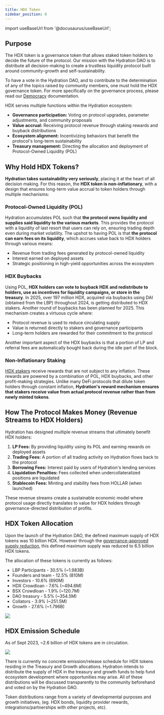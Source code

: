 ```yaml
---
title: HDX Token
sidebar_position: 0
---
```

import useBaseUrl from '@docusaurus/useBaseUrl'; 

## Purpose

The HDX token is a governance token that allows staked token holders to decide the future of the protocol. Our mission with the Hydration DAO is to distribute all decision-making to create a trustless liquidity protocol built around community-growth and self-sustainability. 

To have a vote in the Hydration DAO, and to contribute to the determination of any of the topics raised by community members, one must hold the HDX governance token. For more specifically on the governance process, please read our [Democracy](/governance/intro) documentation.

HDX serves multiple functions within the Hydration ecosystem:
* **Governance participation:** Voting on protocol upgrades, parameter adjustments, and community proposals
* **Value accrual:** Receiving protocol revenue through staking rewards and buyback distributions
* **Ecosystem alignment:** Incentivizing behaviors that benefit the protocol's long-term sustainability
* **Treasury management:** Directing the allocation and deployment of Protocol-Owned Liquidity (POL)

## Why Hold HDX Tokens?
**Hydration takes sustainability very seriously**, placing it at the heart of all decision making. For this reason, the **HDX token is non-inflationary**, with a design that ensures long-term value accrual to token holders through multiple mechanisms:
### Protocol-Owned Liquidity (POL)
Hydration accumulates POL such that **the protocol owns liquidity and supplies said liquidity to the various markets**. This provides the protocol with a liquidity of last resort that users can rely on, ensuring trading depth even during market volatility. The upshot to having POL is that **the protocol can earn fees on its liquidity**, which accrues value back to HDX holders through various means:
* Revenue from trading fees generated by protocol-owned liquidity
* Interest earned on deployed assets
* Strategic positioning in high-yield opportunities across the ecosystem
### HDX Buybacks
Using POL, **HDX holders can vote to buyback HDX and redistribute to holders, use as incentives for liquidity campaigns, or store in the treasury**. In 2025, over 197 million HDX, acquired via buybacks using DAI (obtained from the LBP) throughout 2024, is getting distributed to HDX stakers. Another round of buybacks has been planned for 2025.
This mechanism creates a virtuous cycle where:
* Protocol revenue is used to reduce circulating supply
* Value is returned directly to stakers and governance participants
* Long-term holders are rewarded for their commitment to the protocol

Another important aspect of the HDX buybacks is that a portion of LP and referral fees are automatically bought back during the idle part of the block.

### Non-Inflationary Staking
[HDX stakers](/products/staking) receive rewards that are not subject to any inflation. These rewards are powered by a combination of POL, HDX buybacks, and other profit-making strategies. Unlike many DeFi protocols that dilute token holders through constant inflation, **Hydration's reward mechanism ensures that stakers receive value from actual protocol revenue rather than from newly minted tokens**.
## How The Protocol Makes Money (Revenue Streams to HDX Holders)
Hydration has designed multiple revenue streams that ultimately benefit HDX holders:
1. **LP Fees:** By providing liquidity using its POL and earning rewards on deployed assets
2. **Trading Fees:** A portion of all trading activity on Hydration flows back to the protocol
3. **Borrowing Fees:** Interest paid by users of Hydration's lending services
4. **Liquidation Penalties:** Fees collected when undercollateralized positions are liquidated
5. **Stablecoin Fees:** Minting and stability fees from HOLLAR (when launched)

These revenue streams create a sustainable economic model where protocol usage directly translates to value for HDX holders through governance-directed distribution of profits.

## HDX Token Allocation

Upon the launch of the Hydration DAO, the defined maximum supply of HDX tokens was 10 billion HDX. However through the [governance-approved supply reduction](https://hydradx.subsquare.io/democracy/referendum/7), this defined maximum supply was reduced to 6.5 billion HDX tokens.

The allocation of these tokens is currently as follows:

- LBP Participants - 30.5% (~1.983B)
- Founders and team - 12.5% (810M)
- Investors - 10.6% (690M)
- HDX Crowdloan - 7.6% (~494.6M)
- BSX Crowdloan - 1.9% (~120.7M)
- DAO treasury - 5.5% (~354.5M)
- Collators - 3.9% (~251.5M)
- Growth - 27.6% (~1.796B)
  
<div style={{textAlign: 'center'}}>
  <img src={useBaseUrl('/tokenomics/supply_breakdown.jpg')} />
</div>

## HDX Emission Schedule

As of Sept 2023, ~2.6 billion of HDX tokens are in circulation.

<div style={{textAlign: 'center'}}>
  <img src={useBaseUrl('/tokenomics/supply_vestings.jpg')} />
</div>

There is currently no concrete emission/release schedule for HDX tokens residing in the Treasury and Growth allocations. Hydration intends to distribute the supply of HDX in the treasury and growth funds to help fund ecosystem development where opportunities may arise. All of these distributions will be discussed transparently to the community beforehand and voted on by the Hydration DAO.

Token distributions range from a variety of developmental purposes and growth initiatives, (eg. HDX bonds, liquidity provider rewards, integrations/partnerships with other projects, etc).
